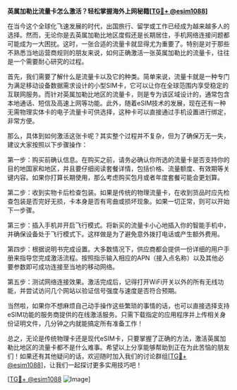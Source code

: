 **英属加勒比流量卡怎么激活？轻松掌握海外上网秘籍[[TG💪+ @esim1088](https://t.me/s/esim1088)]**

在当今这个全球化飞速发展的时代，出国旅行、留学或工作已经成为越来越多人的选择。然而，无论你是去英属加勒比地区度假还是长期居住，手机网络连接问题都可能成为一大困扰。这时，一张合适的流量卡就显得尤为重要了。特别是对于那些不熟悉当地运营商规则的朋友来说，如何正确激活一张英属加勒比的流量卡，往往是一个需要耐心研究的过程。

首先，我们需要了解什么是流量卡以及它的种类。简单来说，流量卡就是一种专门为满足移动设备数据需求设计的小型SIM卡，它可以让你在全球范围内享受稳定的互联网服务。而针对英属加勒比地区的流量卡，则是专为该区域设计的，通常包含本地通话、短信及高速上网等功能。此外，随着eSIM技术的发展，现在还有一种无需物理实体卡的电子流量卡可供选择，这种卡可以直接通过手机设置进行绑定，非常方便。

那么，具体到如何激活这张卡呢？其实整个过程并不复杂，但为了确保万无一失，建议大家按照以下步骤操作：

第一步：购买前确认信息。在购买之前，请务必确认你所选的流量卡是否支持你的目的地国家和地区，并且要仔细阅读套餐详情，包括价格、流量额度、有效期等关键内容。如果你打算长期使用，那么考虑购买包月或者年度套餐可能会更划算。

第二步：收到实物卡后检查包装。如果是传统的物理流量卡，在收到货品时应先检查包装是否完好无损，卡本身是否有弯曲或损坏现象。如果一切正常，则可以开始下一步骤。

第三步：插入手机并开启飞行模式。将新买的流量卡小心地插入你的智能手机中，并确保设备处于飞行模式下。这样做是为了避免意外拨打电话或产生额外费用。

第四步：根据说明书完成设置。大多数情况下，供应商都会提供一份详细的用户手册来指导您完成激活流程。按照指示输入相应的APN（接入点名称）以及其他必要参数即可成功连接至当地的移动网络。

第五步：测试网络连接效果。激活完成后，记得打开WiFi开关以外的所有无线功能，并尝试访问几个网站以验证信号强度与速度是否符合预期。

当然啦，如果你不想麻烦自己动手操作这些繁琐的事情的话，也可以直接选择支持eSIM功能的服务商提供的在线激活服务。只需下载指定的应用程序并上传相关身份证明文件，几分钟之内就能搞定所有准备工作！

总之，无论是传统物理卡还是现代eSIM卡，只要掌握了正确的方法，激活英属加勒比地区的流量卡都不是什么难事。希望以上分享能够帮助到正在为此苦恼的朋友们！如果还有其他疑问的话，欢迎随时加入我们的讨论群组[[TG💪+ @esim1088](https://t.me/s/esim1088)]，让我们一起探讨更多实用技巧吧！

[[TG💪+ @esim1088](https://t.me/s/esim1088) ![Image](https://i.postimg.cc/4NQfJmqS/Snipaste-2025-05-13-00-14-12.png)]